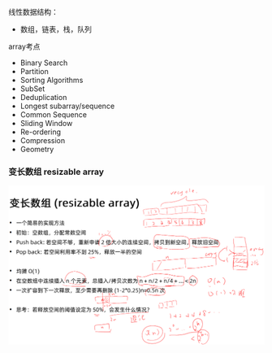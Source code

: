 线性数据结构：
- 数组，链表，栈，队列

array考点
  * Binary‌ ‌Search‌ ‌
  * Partition‌ ‌
  * Sorting‌ ‌Algorithms‌ ‌
  * SubSet‌
  * Deduplication‌ ‌
  * Longest‌ ‌subarray/sequence‌ ‌
  * Common‌ ‌Sequence‌ ‌
  * Sliding‌ ‌Window‌ ‌
  * Re-ordering‌ ‌
  * Compression‌ ‌
  * Geometry‌ ‌ ‌

### 变长数组 resizable array

![alt txt](https://raw.githubusercontent.com/corykingsf/hack-system-design-pixel/main/imgSnipaste_2021-06-22_19-03-12.png)